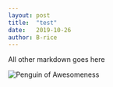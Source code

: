 ```yaml
---
layout: post
title:  "test"
date:   2019-10-26 
author: B-rice
---
```


All other markdown goes here

![Penguin of Awesomeness](https://assets.bwbx.io/images/users/iqjWHBFdfxIU/iKIWgaiJUtss/v2/1000x-1.jpg)
